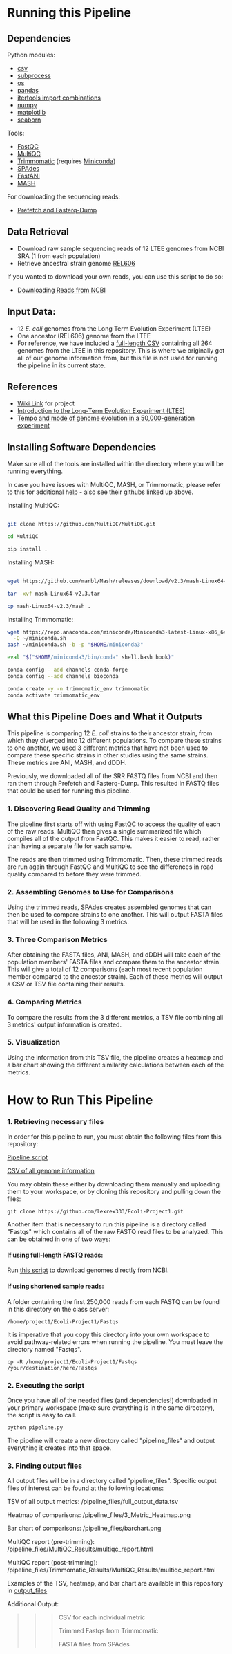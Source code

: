 # Running this Pipeline

## Dependencies
Python modules:
* [csv](https://docs.python.org/3/library/csv.html)
* [subprocess](https://docs.python.org/3/library/subprocess.html)
* [os](https://docs.python.org/3/library/os.html)
* [pandas](https://pandas.pydata.org/)
* [itertools import combinations](https://docs.python.org/3/library/itertools.html)
* [numpy](https://numpy.org/)
* [matplotlib](https://matplotlib.org/stable/)
* [seaborn](https://github.com/mwaskom/seaborn)

Tools:
* [FastQC](https://github.com/s-andrews/FastQC)
* [MultiQC](https://github.com/MultiQC/MultiQC)
* [Trimmomatic](https://github.com/timflutre/trimmomatic) (requires [Miniconda](https://www.anaconda.com/docs/getting-started/miniconda/install#linux-terminal-installer))
* [SPAdes](https://github.com/ablab/spades)
* [FastANI](https://github.com/ParBLiSS/FastANI)
* [MASH](https://github.com/marbl/mash)

For downloading the sequencing reads:
* [Prefetch and Fasterq-Dump](https://github.com/ncbi/sra-tools/wiki/08.-prefetch-and-fasterq-dump)

## Data Retrieval 
* Download raw sample sequencing reads of 12 LTEE genomes from NCBI SRA (1 from each population)
* Retrieve ancestral strain genome [REL606](https://www.ncbi.nlm.nih.gov/nuccore/NC_012967.1)

If you wanted to download your own reads, you can use this script to do so:
* [Downloading Reads from NCBI](https://github.com/lexrex333/Ecoli-Project1/blob/main/Get_Fastqs.py)

## Input Data:
* 12 _E. coli_ genomes from the Long Term Evolution Experiment (LTEE)
* One ancestor (REL606) genome from the LTEE
* For reference, we have included a [full-length CSV](https://github.com/lexrex333/Ecoli-Project1/blob/main/LTEE_strains.csv) containing all 264 genomes from the LTEE in this repository. This is where we originally got all of our genome information from, but this file is not used for running the pipeline in its current state.

## References 
* [Wiki Link](https://github.com/lexrex333/Ecoli-Project1/wiki) for project 
* [Introduction to the Long-Term Evolution Experiment (LTEE)](https://the-ltee.org/about/) 
* [Tempo and mode of genome evolution in a 50,000-generation experiment](https://www.nature.com/articles/nature18959)

## Installing Software Dependencies
Make sure all of the tools are installed within the directory where you will be running everything. 

In case you have issues with MultiQC, MASH, or Trimmomatic, please refer to this for additional help - also see their githubs linked up above. 

Installing MultiQC: 
```bash

git clone https://github.com/MultiQC/MultiQC.git

cd MultiQC

pip install .
```

Installing MASH:
```bash

wget https://github.com/marbl/Mash/releases/download/v2.3/mash-Linux64-v2.3.tar

tar -xvf mash-Linux64-v2.3.tar

cp mash-Linux64-v2.3/mash .
```

Installing Trimmomatic:
```bash
wget https://repo.anaconda.com/miniconda/Miniconda3-latest-Linux-x86_64.sh \
  -O ~/miniconda.sh
bash ~/miniconda.sh -b -p "$HOME/miniconda3"

eval "$("$HOME/miniconda3/bin/conda" shell.bash hook)"

conda config --add channels conda-forge
conda config --add channels bioconda

conda create -y -n trimmomatic_env trimmomatic
conda activate trimmomatic_env
```
## What this Pipeline Does and What it Outputs
This pipeline is comparing 12 _E. coli_ strains to their ancestor strain, from which they diverged into 12 different populations. To compare these strains to one another, we used 3 different metrics that have not been used to compare these specific strains in other studies using the same strains. These metrics are ANI, MASH, and dDDH. 

Previously, we downloaded all of the SRR FASTQ files from NCBI and then ran them through Prefetch and Fasterq-Dump. This resulted in FASTQ files that could be used for running this pipeline. 

### 1. Discovering Read Quality and Trimming
The pipeline first starts off with using FastQC to access the quality of each of the raw reads. MultiQC then gives a single summarized file which compiles all of the output from FastQC. This makes it easier to read, rather than having a separate file for each sample. 

The reads are then trimmed using Trimmomatic. Then, these trimmed reads are run again through FastQC and MultiQC to see the differences in read quality compared to before they were trimmed. 

### 2. Assembling Genomes to Use for Comparisons
Using the trimmed reads, SPAdes creates assembled genomes that can then be used to compare strains to one another. This will output FASTA files that will be used in the following 3 metrics. 

### 3. Three Comparison Metrics
After obtaining the FASTA files, ANI, MASH, and dDDH will take each of the population members' FASTA files and compare them to the ancestor strain. This will give a total of 12 comparisons (each most recent population member compared to the ancestor strain). Each of these metrics will output a CSV or TSV file containing their results. 

### 4. Comparing Metrics
To compare the results from the 3 different metrics, a TSV file combining all 3 metrics' output information is created.

### 5. Visualization
Using the information from this TSV file, the pipeline creates a heatmap and a bar chart showing the different similarity calculations between each of the metrics.



# How to Run This Pipeline

### 1. Retrieving necessary files
In order for this pipeline to run, you must obtain the following files from this repository:

[Pipeline script](https://github.com/lexrex333/Ecoli-Project1/blob/main/pipeline.py)

[CSV of all genome information](https://github.com/lexrex333/Ecoli-Project1/blob/main/recent_strains.csv)

You may obtain these either by downloading them manually and uploading them to your workspace, or by cloning this repository and pulling down the files:
```
git clone https://github.com/lexrex333/Ecoli-Project1.git
```
Another item that is necessary to run this pipeline is a directory called "Fastqs" which contains all of the raw FASTQ read files to be analyzed.
This can be obtained in one of two ways:
#### If using full-length FASTQ reads:
Run [this script](https://github.com/lexrex333/Ecoli-Project1/blob/main/Get_Fastqs.py) to download genomes directly from NCBI.
#### If using shortened sample reads:
A folder containing the first 250,000 reads from each FASTQ can be found in this directory on the class server:
```
/home/project1/Ecoli-Project1/Fastqs
```
It is imperative that you copy this directory into your own workspace to avoid pathway-related errors when running the pipeline. You must leave the directory named "Fastqs".
```
cp -R /home/project1/Ecoli-Project1/Fastqs /your/destination/here/Fastqs
```

### 2. Executing the script
Once you have all of the needed files (and dependencies!) downloaded in your primary workspace (make sure everything is in the same directory), the script is easy to call.
```
python pipeline.py
```
The pipeline will create a new directory called "pipeline_files" and output everything it creates into that space.

### 3. Finding output files
All output files will be in a directory called "pipeline_files". Specific output files of interest can be found at the following locations:

TSV of all output metrics: /pipeline_files/full_output_data.tsv

Heatmap of comparisons: /pipeline_files/3_Metric_Heatmap.png

Bar chart of comparisons: /pipeline_files/barchart.png

MultiQC report (pre-trimming): /pipeline_files/MultiQC_Results/multiqc_report.html

MultiQC report (post-trimming): /pipeline_files/Trimmomatic_Results/MultiQC_Results/multiqc_report.html

Examples of the TSV, heatmap, and bar chart are available in this repository in [output_files](https://github.com/lexrex333/Ecoli-Project1/tree/main/output_files)

Additional Output:
>>>CSV for each individual metric
>>>
>>>Trimmed Fastqs from Trimmomatic
>>>
>>>FASTA files from SPAdes
